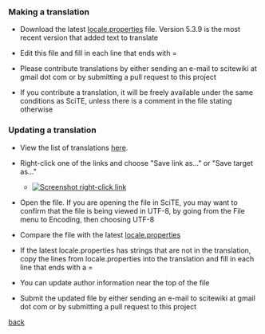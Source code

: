 <a name="how_to_make_translation"></a>
### Making a translation

* Download the latest [locale.properties](https://raw.githubusercontent.com/moltenform/scite-files/master/files/files/translations/latest/locale.properties) file. Version 5.3.9 is the most recent version that added text to translate

* Edit this file and fill in each line that ends with =

* Please contribute translations by either sending an e-mail to scitewiki at gmail dot com or by submitting a pull request to this project

* If you contribute a translation, it will be freely available under the same conditions as SciTE, unless there is a comment in the file stating otherwise

### Updating a translation

* View the list of translations [here](translations_list.md).

* Right-click one of the links and choose "Save link as..." or "Save target as..."

    * <a href="#">![Screenshot right-click link](https://raw.githubusercontent.com/moltenform/scite-files/master/files/translations_install_linux_right.png)</a>
    
* Open the file. If you are opening the file in SciTE, you may want to confirm that the file is being viewed in UTF-8, by going from the File menu to Encoding, then choosing UTF-8

* Compare the file with the latest [locale.properties](https://raw.githubusercontent.com/moltenform/scite-files/master/files/files/translations/latest/locale.properties)

* If the latest locale.properties has strings that are not in the translation, copy the lines from locale.properties into the translation and fill in each line that ends with a =

* You can update author information near the top of the file

* Submit the updated file by either sending an e-mail to scitewiki at gmail dot com or by submitting a pull request to this project

[back](translations.md)
